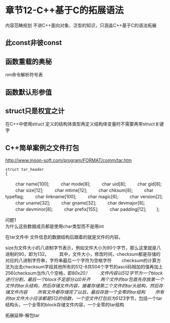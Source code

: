 # 章节12-C++基于C的拓展语法

内容范畴规划 不讲C++面向对象、泛型的知识，只涵盖C++基于C的语法拓展

## 此const非彼const

## 函数重载的奥秘

nm命令解析符号表

## 函数默认形参值

## struct只是权宜之计
在C++中使用struct 定义的结构体类型再定义结构体变量时不需要再带struct关键字


## C++简单案例之文件打包

http://www.moon-soft.com/program/FORMAT/comm/tar.htm

    struct tar_header
    {
　　	char name[100];
　　	char mode[8];
　　	char uid[8];
　　	char gid[8];
　　	char size[12];
　　	char mtime[12];
　　	char chksum[8];
　　	char typeflag;
　　	char linkname[100];
　　	char magic[6];
　　	char version[2];
　　	char uname[32];
　　	char gname[32];
　　	char devmajor[8];
　　	char devminor[8];
　　	char prefix[155];
　　	char padding[12];
　　};

问题1  
         为什么这些数据成员都是使用char类型而不是用int
    
    

   在tar文件中 文件信息的数据结构后跟着的就是文件的内容。
   
   size为文件大小的八进制字节表示，例如文件大小为90个字节，那么这里就是八进制的90，即为132。
　　其中，文件大小，修改时间，checksum都是存储的对应的八进制字符串，字符串最后一个字符为空格字符
　　checksum的计算方法为出去checksum字段其他所有的512-8共504个字节的ascii码相加的值再加上256(checksum当作八个空格，即8*0x20）
　　文件内容以512字节为一个block进行分割，最后一个block不足部分以0补齐
　　两个文件的tar包首先存放第一个文件的tar头结构，然后存储文件内容，接着存储第二个文件的tar头结构，然后存储文件内容
　　所有文件都存储完了以后，最后存放一个全零的tar结构
　　所有的tar文件大小应该都是512的倍数，一个空文件打包后为512*3字节，包括一个tar结构头，一个全零的block存储文件内容，一个全零的tar结构

拓展延伸-解包tar
